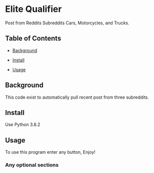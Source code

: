 # Elite Qualifier

Post from Reddits Subreddits Cars, Motorcycles, and Trucks.

## Table of Contents

- [Background](#background)

- [Install](#install)

- [Usage](#usage)

## Background

This code exist to automatically pull recent post from three subreddits.

## Install

Use Python 3.8.2

## Usage

To use this program enter any button, Enjoy!

### Any optional sections